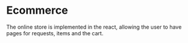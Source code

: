 # Ecommerce
The online store is implemented in the react, allowing the user to have pages for requests, items and the cart.
